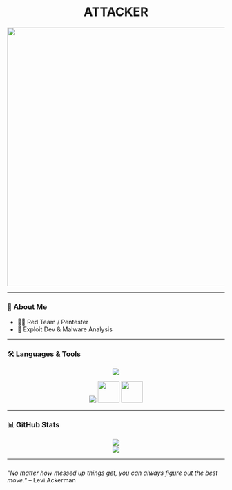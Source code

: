 <h1 align="center"> ATTACKER </h1>
<p align="center">
  <img src="https://i.ibb.co/Nm2J1GK/levi-bw.gif" width="600px">
</p>

---

### 👤 About Me

- 🏴‍☠️ Red Team / Pentester  
- 🧩 Exploit Dev & Malware Analysis  


---

### 🛠️ Languages & Tools
<p align="center">
  <img src="https://skillicons.dev/icons?i=python,cpp,cs,bash,powershell,js,go,rust&theme=dark" />
</p>

<p align="center">
  <img src="https://skillicons.dev/icons?i=kali,linux,docker,git&theme=dark" />
  <img src="https://cdn.simpleicons.org/metasploit/FFFFFF" width="50"/>
  <img src="https://cdn.simpleicons.org/wireshark/FFFFFF" width="50"/>
</p>

---

### 📊 GitHub Stats
<p align="center">
  <img src="https://github-readme-stats.vercel.app/api?username=Hukmeder&show_icons=true&theme=dark&count_private=true" />
  <br>
  <img src="https://github-readme-streak-stats.herokuapp.com/?user=Hukmeder&theme=dark" />
</p>

---

###
*"No matter how messed up things get, you can always figure out the best move."* – Levi Ackerman

